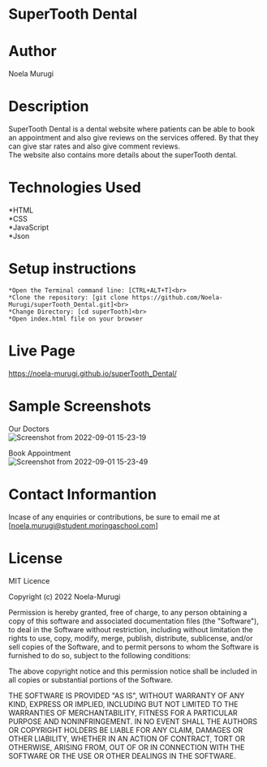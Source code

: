 # SuperTooth Dental

# Author
Noela Murugi

# Description
SuperTooth Dental is a dental website where patients can be able to book an appointment and also give reviews on the services offered.
By that they can give star rates and also give comment reviews. <br>The website also contains more details about the superTooth dental.

# Technologies Used
*HTML<br>
*CSS<br>
*JavaScript<br>
*Json<br>

# Setup instructions
```
*Open the Terminal command line: [CTRL+ALT+T]<br>
*Clone the repository: [git clone https://github.com/Noela-Murugi/superTooth_Dental.git]<br>
*Change Directory: [cd superTooth]<br>
*Open index.html file on your browser
```
# Live Page
https://noela-murugi.github.io/superTooth_Dental/
# Sample Screenshots
Our Doctors<br>
![Screenshot from 2022-09-01 15-23-19](https://user-images.githubusercontent.com/97957631/187915544-caca2a0b-7706-4919-9234-16b1e02da03a.png)

Book Appointment<br>
![Screenshot from 2022-09-01 15-23-49](https://user-images.githubusercontent.com/97957631/187915621-589f5d80-f014-4fe5-b3c5-4744118ee7dc.png)

# Contact Informantion
Incase of any enquiries or contributions, be sure to email me at [noela.murugi@student.moringaschool.com]

# License
MIT Licence<br>

Copyright (c) 2022 Noela-Murugi<br>

Permission is hereby granted, free of charge, to any person obtaining a copy
of this software and associated documentation files (the "Software"), to deal
in the Software without restriction, including without limitation the rights
to use, copy, modify, merge, publish, distribute, sublicense, and/or sell
copies of the Software, and to permit persons to whom the Software is
furnished to do so, subject to the following conditions:

The above copyright notice and this permission notice shall be included in all
copies or substantial portions of the Software.

THE SOFTWARE IS PROVIDED "AS IS", WITHOUT WARRANTY OF ANY KIND, EXPRESS OR
IMPLIED, INCLUDING BUT NOT LIMITED TO THE WARRANTIES OF MERCHANTABILITY,
FITNESS FOR A PARTICULAR PURPOSE AND NONINFRINGEMENT. IN NO EVENT SHALL THE
AUTHORS OR COPYRIGHT HOLDERS BE LIABLE FOR ANY CLAIM, DAMAGES OR OTHER
LIABILITY, WHETHER IN AN ACTION OF CONTRACT, TORT OR OTHERWISE, ARISING FROM,
OUT OF OR IN CONNECTION WITH THE SOFTWARE OR THE USE OR OTHER DEALINGS IN THE
SOFTWARE.
